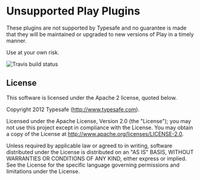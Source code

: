 # Unsupported Play Plugins

These plugins are not supported by Typesafe and no guarantee is made that they will be maintained or upgraded to new versions of Play in a timely manner.

Use at your own risk.

![Travis build status](https://travis-ci.org/typesafehub/play-plugins.svg?branch=master)

## License

This software is licensed under the Apache 2 license, quoted below.

Copyright 2012 Typesafe (http://www.typesafe.com).

Licensed under the Apache License, Version 2.0 (the "License"); you may not use this project except in compliance with the License. You may obtain a copy of the License at http://www.apache.org/licenses/LICENSE-2.0.

Unless required by applicable law or agreed to in writing, software distributed under the License is distributed on an "AS IS" BASIS, WITHOUT WARRANTIES OR CONDITIONS OF ANY KIND, either express or implied. See the License for the specific language governing permissions and limitations under the License.

